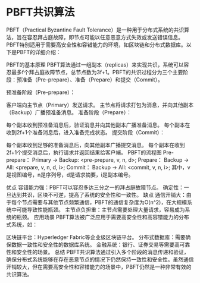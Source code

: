 # PBFT共识算法
PBFT（Practical Byzantine Fault Tolerance）是一种用于分布式系统的共识算法，旨在容忍拜占庭故障，即节点可能以任意恶意方式失效或发送错误信息。PBFT特别适用于需要高安全性和容错能力的环境，如区块链和分布式数据库。以下是PBFT的详细介绍：

PBFT的基本原理
PBFT算法通过一组副本（replicas）来实现共识，系统可以容忍最多f个拜占庭故障节点，总节点数为3f+1。PBFT的共识过程分为三个主要阶段：预准备（Pre-prepare）、准备（Prepare）和提交（Commit）。

预准备阶段（Pre-prepare）：

客户端向主节点（Primary）发送请求。
主节点将请求打包为消息，并向其他副本（Backup）广播预准备消息。
准备阶段（Prepare）：

每个副本收到预准备消息后，验证消息并向其他副本广播准备消息。
每个副本在收到2f+1个准备消息后，进入准备完成状态。
提交阶段（Commit）：

每个副本收到足够的准备消息后，向其他副本广播提交消息。
每个副本在收到2f+1个提交消息后，执行请求并返回结果给客户端。
PBFT的流程图
Pre-prepare：
Primary -> Backup: <pre-prepare, v, n, d>;
Prepare：
Backup -> All: <prepare, v, n, d, i>;
Commit：
Backup -> All: <commit, v, n, i>;
其中，v是视图编号，n是序列号，d是请求摘要，i是副本编号。

优点
容错能力强：PBFT可以容忍多达三分之一的拜占庭故障节点。
确定性：一旦达到共识，区块不可逆，提高了系统的安全性和一致性。
缺点
通信开销大：由于每个节点需要与其他节点频繁通信，PBFT的通信复杂度为O(n^2)，在大规模系统中可能导致性能瓶颈。
主节点负担重：主节点需要处理大量请求，容易成为系统的瓶颈。
应用场景
PBFT算法被广泛应用于需要高安全性和高容错能力的分布式系统，如：

区块链平台：Hyperledger Fabric等企业级区块链平台。
分布式数据库：需要确保数据一致性和安全性的数据库系统。
金融系统：银行、证券交易等需要高可靠性和安全性的场景。
总结
PBFT共识算法通过引入多个阶段的消息传递和验证，确保分布式系统能够在存在恶意节点的情况下仍然保持一致性和安全性。虽然通信开销较大，但在需要高安全性和容错能力的场景中，PBFT仍然是一种非常有效的共识算法。
